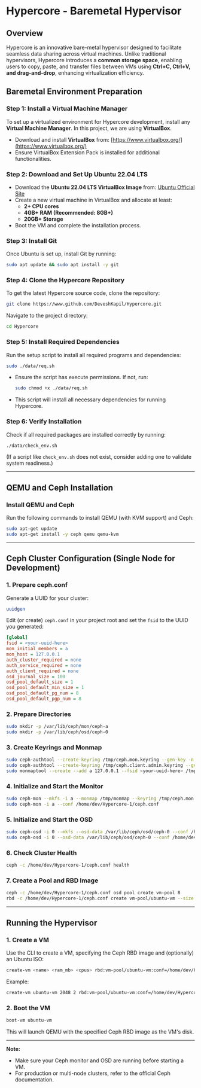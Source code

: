 # **Hypercore - Baremetal Hypervisor**

## **Overview**
Hypercore is an innovative bare-metal hypervisor designed to facilitate seamless data sharing across virtual machines. Unlike traditional hypervisors, Hypercore introduces a **common storage space**, enabling users to copy, paste, and transfer files between VMs using **Ctrl+C, Ctrl+V, and drag-and-drop**, enhancing virtualization efficiency.

## **Baremetal Environment Preparation**

### **Step 1: Install a Virtual Machine Manager**
To set up a virtualized environment for Hypercore development, install any **Virtual Machine Manager**. In this project, we are using **VirtualBox**.

- Download and install **VirtualBox** from: [https://www.virtualbox.org/](https://www.virtualbox.org/)
- Ensure VirtualBox Extension Pack is installed for additional functionalities.

### **Step 2: Download and Set Up Ubuntu 22.04 LTS**
- Download the **Ubuntu 22.04 LTS VirtualBox Image** from: [Ubuntu Official Site](https://ubuntu.com/download)
- Create a new virtual machine in VirtualBox and allocate at least:
  - **2+ CPU cores**
  - **4GB+ RAM (Recommended: 8GB+)**
  - **20GB+ Storage**
- Boot the VM and complete the installation process.

### **Step 3: Install Git**
Once Ubuntu is set up, install Git by running:
```bash
sudo apt update && sudo apt install -y git
```

### **Step 4: Clone the Hypercore Repository**
To get the latest Hypercore source code, clone the repository:
```bash
git clone https://www.github.com/DeveshKapil/Hypercore.git
```
Navigate to the project directory:
```bash
cd Hypercore
```

### **Step 5: Install Required Dependencies**
Run the setup script to install all required programs and dependencies:
```bash
sudo ./data/req.sh
```
- Ensure the script has execute permissions. If not, run:
  ```bash
  sudo chmod +x ./data/req.sh
  ```  
- This script will install all necessary dependencies for running Hypercore.

### **Step 6: Verify Installation**
Check if all required packages are installed correctly by running:
```bash
./data/check_env.sh
```
(If a script like `check_env.sh` does not exist, consider adding one to validate system readiness.)

---

## **QEMU and Ceph Installation**

### **Install QEMU and Ceph**
Run the following commands to install QEMU (with KVM support) and Ceph:

```bash
sudo apt-get update
sudo apt-get install -y ceph qemu qemu-kvm
```

---

## **Ceph Cluster Configuration (Single Node for Development)**

### **1. Prepare ceph.conf**
Generate a UUID for your cluster:
```bash
uuidgen
```
Edit (or create) `ceph.conf` in your project root and set the `fsid` to the UUID you generated:

```ini
[global]
fsid = <your-uuid-here>
mon_initial_members = a
mon_host = 127.0.0.1
auth_cluster_required = none
auth_service_required = none
auth_client_required = none
osd_journal_size = 100
osd_pool_default_size = 1
osd_pool_default_min_size = 1
osd_pool_default_pg_num = 8
osd_pool_default_pgp_num = 8
```

### **2. Prepare Directories**
```bash
sudo mkdir -p /var/lib/ceph/mon/ceph-a
sudo mkdir -p /var/lib/ceph/osd/ceph-0
```

### **3. Create Keyrings and Monmap**
```bash
sudo ceph-authtool --create-keyring /tmp/ceph.mon.keyring --gen-key -n mon. --cap mon 'allow *'
sudo ceph-authtool --create-keyring /tmp/ceph.client.admin.keyring --gen-key -n client.admin --cap mon 'allow *' --cap osd 'allow *' --cap mgr 'allow *'
sudo monmaptool --create --add a 127.0.0.1 --fsid <your-uuid-here> /tmp/monmap
```

### **4. Initialize and Start the Monitor**
```bash
sudo ceph-mon --mkfs -i a --monmap /tmp/monmap --keyring /tmp/ceph.mon.keyring --conf /home/dev/Hypercore-1/ceph.conf
sudo ceph-mon -i a --conf /home/dev/Hypercore-1/ceph.conf
```

### **5. Initialize and Start the OSD**
```bash
sudo ceph-osd -i 0 --mkfs --osd-data /var/lib/ceph/osd/ceph-0 --conf /home/dev/Hypercore-1/ceph.conf --keyring /tmp/ceph.client.admin.keyring
sudo ceph-osd -i 0 --osd-data /var/lib/ceph/osd/ceph-0 --conf /home/dev/Hypercore-1/ceph.conf
```

### **6. Check Cluster Health**
```bash
ceph -c /home/dev/Hypercore-1/ceph.conf health
```

### **7. Create a Pool and RBD Image**
```bash
ceph -c /home/dev/Hypercore-1/ceph.conf osd pool create vm-pool 8
rbd -c /home/dev/Hypercore-1/ceph.conf create vm-pool/ubuntu-vm --size 10240
```

---

## **Running the Hypervisor**

### **1. Create a VM**
Use the CLI to create a VM, specifying the Ceph RBD image and (optionally) an Ubuntu ISO:

```bash
create-vm <name> <ram_mb> <cpus> rbd:vm-pool/ubuntu-vm:conf=/home/dev/Hypercore-1/ceph.conf /path/to/ubuntu.iso
```

Example:
```bash
create-vm ubuntu-vm 2048 2 rbd:vm-pool/ubuntu-vm:conf=/home/dev/Hypercore-1/ceph.conf /home/dev/Hypercore-1/ubuntu-22.04.iso
```

### **2. Boot the VM**
```bash
boot-vm ubuntu-vm
```

This will launch QEMU with the specified Ceph RBD image as the VM's disk.

---

**Note:**
- Make sure your Ceph monitor and OSD are running before starting a VM.
- For production or multi-node clusters, refer to the official Ceph documentation.

